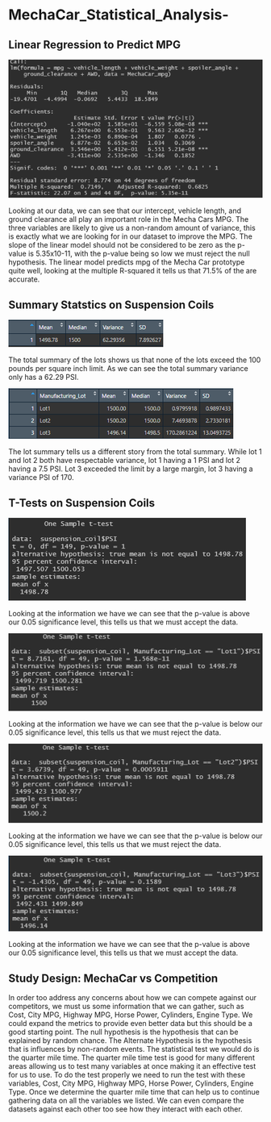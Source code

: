 # MechaCar_Statistical_Analysis-
## Linear Regression to Predict MPG
!["Linear Regression to Predict MPG"](Resources/linear_regression.png)

Looking at our data, we can see that our intercept, vehicle length, and ground clearance all play an important role in the Mecha Cars MPG. The three variables are likely to give us a non-random amount of variance, this is exactly what we are looking for in our dataset to improve the MPG. The slope of the linear model should not be considered to be zero as the p-value is 5.35x10-11, with the p-value being so low we must reject the null hypothesis. The linear model predicts mpg of the Mecha Car prototype quite well, looking at the multiple R-squared it tells us that 71.5% of the are accurate.

## Summary Statstics on Suspension Coils
!["Total Summary"](Resources/total_summary.png)

The total summary of the lots shows us that none of the lots exceed the 100 pounds per square inch limit. As we can see the total summary variance only has a 62.29 PSI.

!["Lot Summary"](Resources/lot_summary.png)

The lot summary tells us a different story from the total summary. While lot 1 and lot 2 both have respectable variance, lot 1 having a 1 PSI and lot 2 having a 7.5 PSI. Lot 3 exceeded the limit by a large margin, lot 3 having a variance PSI of 170.

## T-Tests on Suspension Coils

!["T-Test That Compares all Manufacturing Lots Against Mean PSI of the Population"](Resources/t_test_1.png)

Looking at the information we have we can see that the p-value is above our 0.05 significance level, this tells us that we must accept the data.

!["T-Test That Compares Manufacturing Lot 1 Against Mean PSI of the Population"](Resources/t_test_2.png)

Looking at the information we have we can see that the p-value is below our 0.05 significance level, this tells us that we must reject the data.

!["T-Test That Compares Manufacturing Lot 2 Against Mean PSI of the Population"](Resources/t_test_3.png)

Looking at the information we have we can see that the p-value is below our 0.05 significance level, this tells us that we must reject the data.

!["T-Test That Compares Manufacturing Lot 3 Against Mean PSI of the Population"](Resources/t_test_4.png)

Looking at the information we have we can see that the p-value is above our 0.05 significance level, this tells us that we must accept the data.

## Study Design: MechaCar vs Competition
In order too address any concerns about how we can compete against our competitors, we must us some information that we can gather, such as Cost, City MPG, Highway MPG, Horse Power, Cylinders, Engine Type. We could expand the metrics to provide even better data but this should be a good starting point. 
The null hypothesis is the hypothesis that can be explained by random chance.
The Alternate Hypothesis is the hypothesis that is influences by non-random events.
The statistical test we would do is the quarter mile time. The quarter mile time test is good for many different areas allowing us to test many variables at once making it an effective test for us to use. To do the test properly we need to run the test with these variables, Cost, City MPG, Highway MPG, Horse Power, Cylinders, Engine Type. Once we determine the quarter mile time that can help us to continue gathering data on all the variables we listed. We can even compare the datasets against each other too see how they interact with each other.
